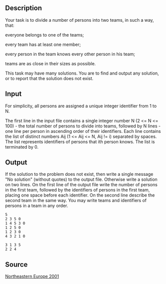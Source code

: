 <h2>Description</h2><p>Your task is to divide a number of persons into two teams, in such a way, that:
</p>
everyone belongs to one of the teams;

every team has at least one member;

every person in the team knows every other person in his team;

teams are as close in their sizes as possible.

This task may have many solutions. You are to find and output any solution, or to report that the solution does not exist.<h2>Input</h2><p>For simplicity, all persons are assigned a unique integer identifier from 1 to N.
</p>
The first line in the input file contains a single integer number N (2 &lt;= N &lt;= 100) - the total number of persons to divide into teams, followed by N lines - one line per person in ascending order of their identifiers. Each line contains the list of distinct numbers Aij (1 &lt;= Aij &lt;= N, Aij != i) separated by spaces. The list represents identifiers of persons that ith person knows. The list is terminated by 0.<h2>Output</h2><p>If the solution to the problem does not exist, then write a single message "No solution" (without quotes) to the output file. Otherwise write a solution on two lines. On the first line of the output file write the number of persons in the first team, followed by the identifiers of persons in the first team, placing one space before each identifier. On the second line describe the second team in the same way. You may write teams and identifiers of persons in a team in any order.</p><pre><code class="language-input1">5
2 3 5 0
1 4 5 3 0
1 2 5 0
1 2 3 0
4 3 2 1 0</code></pre><pre><code class="language-output1">3 1 3 5
2 2 4</code></pre><h2>Source</h2><a href="searchproblem?field=source&amp;key=Northeastern+Europe+2001">Northeastern Europe 2001</a>